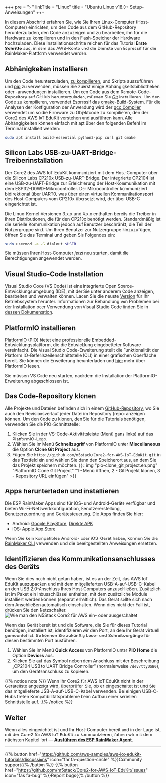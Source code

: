 +++
pre = "› "
linkTitle = "Linux"
title = "Ubuntu Linux v18.0+ Setup-Anweisungen"
+++

In diesem Abschnitt erfahren Sie, wie Sie Ihren Linux-Computer (Host-Computer) einrichten, um den Code aus dem GitHub-Repository herunterzuladen, den Code anzuzeigen und zu bearbeiten, ihn für die Hardware zu kompilieren und in den Flash-Speicher der Hardware hochzuladen. Diese Installationsschritte reichen für das Tutorial **Erste Schritte** aus, in dem das AWS-Konto und die Dienste von Espressif für die RainMaker-Plattform verwendet werden.

## Abhänigkeiten installieren
Um den Code herunterzuladen, [zu kompilieren](https://de.wikipedia.org/wiki/Compiler), und Skripte auszuführen und [pip](https://pip.pypa.io/en/stable/) zu verwenden, müssen Sie zuerst einige Abhängigkeitsbibliotheken oder -anwendungen installieren. Um den Code aus dem Remote-Code-Repository auf GitHub herunterzuladen, müssen Sie [Git](https://git-scm.com/) installieren. Um den Code zu kompilieren, verwendet Espressif das [cmake](https://cmake.org/)-Build-System. Für die Analysen der Konfiguration der Anwendung wird der [gcc Compiler](https://gcc.gnu.org/onlinedocs/gcc/) verwendet um so die Firmware zu Objektcode zu kompilieren, den der Core2 des AWS IoT EduKit verstehen und ausführen kann. Alle Abhängigkeiten können einfach mit apt über den folgenden Befehl im Terminal installiert werden:
```bash
sudo apt install build-essential python3-pip curl git cmake
```

## Silicon Labs USB-zu-UART-Bridge-Treiberinstallation
Der Core2 des AWS IoT EduKit kommuniziert mit dem Host-Computer über die Silicon Labs CP210x USB-zu-UART-Bridge. Der integrierte CP2104 ist eine USB-zu-UART-Bridge zur Erleichterung der Host-Kommunikation mit dem ESP32-D0WD-Mikrocontroller. Der Mikrocontroller kommuniziert bidirektional über [UART0](https://docs.espressif.com/projects/esp-idf/en/latest/esp32/api-reference/peripherals/uart.html), was über einen virtuellen Kommunikationsport des Host-Computers vom CP210x übersetzt wird, der über USB-C eingerichtet ist.

Die Linux-Kernel-Versionen 3.x.x und 4.x.x enthalten bereits die Treiber in ihren Distributionen, die für den CP210x benötigt werden. Standardmäßig ist die serielle Kommunikation jedoch auf Benutzer beschränkt, die Teil der Nutzergruppe sind. Um Ihren Benutzer zur Nutzergruppe hinzuzufügen, öffnen Sie das Terminal und geben Sie Folgendes ein:
```bash
sudo usermod -a -G dialout $USER
```

Sie müssen Ihren Host-Computer *jetzt* neu starten, damit die Berechtigungen angewendet werden.

## Visual Studio-Code Installation
Visual Studio Code (VS Code) ist eine integrierte Open Source-Entwicklungsumgebung (IDE), mit der Sie unter anderem Code anzeigen, bearbeiten und verwalten können. Laden Sie die neuste [Version](https://code.visualstudio.com/) für Ihr Betriebssystem herunter. Informationen zur Behandlung von Problemen bei der Installation oder Verwendung von Visual Studio Code finden Sie in [dessen Dokumentation](https://code.visualstudio.com/docs/setup/setup-overview).

## PlatformIO installieren
[PlatformIO](https://marketplace.visualstudio.com/items?itemName=platformio.platformio-ide) (PIO) bietet eine professionelle Embedded-Entwicklungsplattform, die die Entwicklung eingebetteter Software vereinfacht. Die Visual Studio Code-Erweiterung stellt die Funktionalität der Platform IO-Befehlszeilenschnittstelle (CLI) in einer grafischen Oberfläche bereit. Sie können die Erweiterung herunterladen und [hier](https://platformio.org/install/ide?install=vscode) mehr über PlatformIO lesen.

Sie müssen VS Code neu starten, nachdem die Installation der PlatformIO-Erweiterung abgeschlossen ist.

## Das Code-Repository klonen
Alle Projekte und Dateien befinden sich in einem [GitHub-Repository](https://docs.github.com/en/github/creating-cloning-and-archiving-repositories/about-repositories), wo Sie auch den Revisionsverlauf jeder Datei im Repository (repo) anzeigen können. Um den Code zu klonen, den Sie für die Tutorials benötigen, verwenden Sie die PIO-Schnittstelle:
1) Klicken Sie in der VS-Code-Aktivitätsleiste (Menü ganz links) auf das PlatformIO-Logo.
2) Wählen Sie im Menü **Schnellzugriff** von PlatformIO unter **Miscellaneous** die Option **Clone Git Project** aus.
3) Fügen Sie `https://github.com/m5stack/Core2-for-AWS-IoT-EduKit.git` in das Textfeld ein und wählen Sie dann den Speicherort aus, an dem Sie das Projekt speichern möchten.
   {{< img "pio-clone_git_project.en.png" "PlatformIO Clone Git Project" "1 - Menü öffnen, 2 - Git Projekt klonen, 3 - Repository URL einfügen" >}}

## Apps herunterladen und installieren
Die ESP RainMaker Apps sind für iOS- und Android-Geräte verfügbar und bieten Wi-Fi-Netzwerkkonfiguration, Benutzererstellung, Benutzerzuordnung und Gerätesteuerung. Die Apps finden Sie hier:
* Android: [Google PlayStore](https://play.google.com/store/apps/details?id=com.espressif.rainmaker), [Direkte APK](https://github.com/espressif/esp-rainmaker-android/releases)
* iOS: [Apple App Store](https://apps.apple.com/app/esp-rainmaker/id1497491540)

Wenn Sie kein kompatibles Android- oder iOS-Gerät haben, können Sie die [RainMaker CLI](https://rainmaker.espressif.com/docs/cli-setup.html) verwenden und die bereitgestellten Anweisungen ersetzen.

## Identifizieren des Kommunikationsanschlusses des Geräts
Wenn Sie dies noch nicht getan haben, ist es an der Zeit, das AWS IoT EduKit auszupacken und mit dem mitgelieferten USB-A-auf-USB-C-Kabel an den USB 2.0-Anschluss Ihres Host-Computers anzuschließen. Zusätzlich ist im Paket ein Inbusschlüssel enthalten, mit dem zusätzliche Module installiert werden können (separat erhältlich). Das Gerät sollte sich nach dem Anschließen automatisch einschalten. Wenn dies nicht der Fall ist, drücken Sie den Netzschalter.
![Wie man den M5Stack Core2 für AWS ein- oder ausgeschaltet](linux/core2foraws_power_on_off.jpg?width=500px&classes=shadow)

Wenn das Gerät bereit ist und die Software, die Sie für dieses Tutorial benötigen, installiert ist, identifizieren wir den Port, an dem Ihr Gerät virtuell gemountet ist. So können Sie zukünftig Lese- und Schreibvorgänge für diesen bestimmten Port ausführen.
1) Wählen Sie im Menü **Quick Access** von PlatformIO unter **PIO Home** die Option **Devices** aus.
2) Klicken Sie auf das Symbol neben dem Anschluss mit der Beschreibung „CP2104 USB to UART Bridge Controller“ (normalerweise `/dev/ttyUSB0`), um den Geräteanschluss zu kopieren.

{{% notice note %}}
Wenn Ihr Core2 für AWS IoT EduKit nicht in der Geräteliste angezeigt wird, überprüfen Sie, ob er eingeschaltet ist und Sie das mitgelieferte USB-A-auf-USB-C-Kabel verwenden. Bei einigen USB-C-Hubs treten Kompatibilitätsprobleme beim Aufbau einer seriellen Schnittstelle auf.
{{% /notice %}}

## Weiter
Wenn alles eingerichtet ist und Ihr Host-Computer bereit und in der Lage ist, mit der Core2 für AWS IoT EduKit zu kommunizieren, fahren wir mit dem nächsten Kapitel fort — [**Ausführen des ESP RainMaker Agent**](/de/getting-started/run-rainmaker.html).

---
{{% button href="https://github.com/aws-samples/aws-iot-edukit-tutorials/discussions" icon="far fa-question-circle" %}}Community support{{% /button %}} {{% button href="https://github.com/m5stack/Core2-for-AWS-IoT-EduKit/issues" icon="fas fa-bug" %}}Report bugs{{% /button %}}